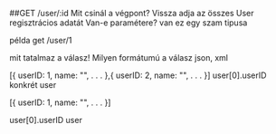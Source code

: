 


##GET /user/:id
Mit csinál a végpont?
Vissza adja az összes User regisztrácios adatát
Van-e paramétere?
van ez egy szam tipusa

példa
get /user/1

mit tatalmaz a válasz!
Milyen formátumú a válasz json, xml

[{
    userID: 1,
    name: "",
    .
    .
    . 
},{
    userID: 2,
    name: "",
    .
    .
    .
}]
user[0].userID
konkrét user

[{
    userID: 1,
    name: "",
    .
    .
    . 
}]

user[0].userID
user

